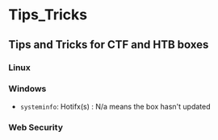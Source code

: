 # Tips_Tricks
## Tips and Tricks for CTF and HTB boxes
### Linux



### Windows
- `systeminfo`: Hotifx(s) : N/a means the box hasn't updated 


### Web Security

